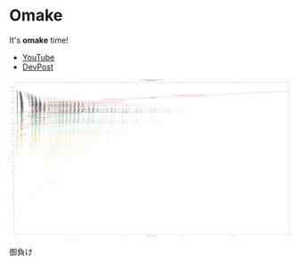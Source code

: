 # Omake
It's __omake__ time!

* [YouTube](https://www.youtube.com/channel/@mulliganaceous)
* [DevPost](https://devpost.com/Mulliganaceous)

![Impossible sccores](<Threes/Impossible_Percentage.png>)

御負け

